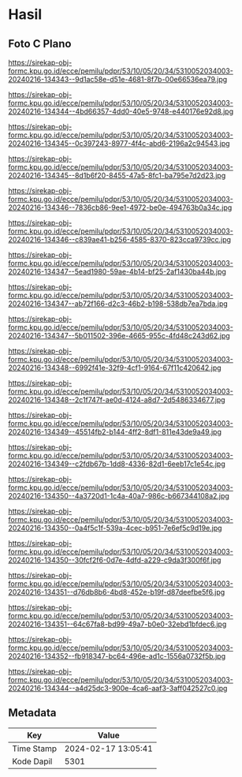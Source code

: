 # Hasil

## Foto C Plano

https://sirekap-obj-formc.kpu.go.id/ecce/pemilu/pdpr/53/10/05/20/34/5310052034003-20240216-134343--9d1ac58e-d51e-4681-8f7b-00e66536ea79.jpg

https://sirekap-obj-formc.kpu.go.id/ecce/pemilu/pdpr/53/10/05/20/34/5310052034003-20240216-134344--4bd66357-4dd0-40e5-9748-e440176e92d8.jpg

https://sirekap-obj-formc.kpu.go.id/ecce/pemilu/pdpr/53/10/05/20/34/5310052034003-20240216-134345--0c397243-8977-4f4c-abd6-2196a2c94543.jpg

https://sirekap-obj-formc.kpu.go.id/ecce/pemilu/pdpr/53/10/05/20/34/5310052034003-20240216-134345--8d1b6f20-8455-47a5-8fc1-ba795e7d2d23.jpg

https://sirekap-obj-formc.kpu.go.id/ecce/pemilu/pdpr/53/10/05/20/34/5310052034003-20240216-134346--7836cb86-9ee1-4972-be0e-494763b0a34c.jpg

https://sirekap-obj-formc.kpu.go.id/ecce/pemilu/pdpr/53/10/05/20/34/5310052034003-20240216-134346--c839ae41-b256-4585-8370-823cca9739cc.jpg

https://sirekap-obj-formc.kpu.go.id/ecce/pemilu/pdpr/53/10/05/20/34/5310052034003-20240216-134347--5ead1980-59ae-4b14-bf25-2af1430ba44b.jpg

https://sirekap-obj-formc.kpu.go.id/ecce/pemilu/pdpr/53/10/05/20/34/5310052034003-20240216-134347--ab72f166-d2c3-46b2-b198-538db7ea7bda.jpg

https://sirekap-obj-formc.kpu.go.id/ecce/pemilu/pdpr/53/10/05/20/34/5310052034003-20240216-134347--5b011502-396e-4665-955c-4fd48c243d62.jpg

https://sirekap-obj-formc.kpu.go.id/ecce/pemilu/pdpr/53/10/05/20/34/5310052034003-20240216-134348--6992f41e-32f9-4cf1-9164-67f11c420642.jpg

https://sirekap-obj-formc.kpu.go.id/ecce/pemilu/pdpr/53/10/05/20/34/5310052034003-20240216-134348--2c1f747f-ae0d-4124-a8d7-2d5486334677.jpg

https://sirekap-obj-formc.kpu.go.id/ecce/pemilu/pdpr/53/10/05/20/34/5310052034003-20240216-134349--45514fb2-b144-4ff2-8df1-811e43de9a49.jpg

https://sirekap-obj-formc.kpu.go.id/ecce/pemilu/pdpr/53/10/05/20/34/5310052034003-20240216-134349--c2fdb67b-1dd8-4336-82d1-6eeb17c1e54c.jpg

https://sirekap-obj-formc.kpu.go.id/ecce/pemilu/pdpr/53/10/05/20/34/5310052034003-20240216-134350--4a3720d1-1c4a-40a7-986c-b667344108a2.jpg

https://sirekap-obj-formc.kpu.go.id/ecce/pemilu/pdpr/53/10/05/20/34/5310052034003-20240216-134350--0a4f5c1f-539a-4cec-b951-7e6ef5c9d19e.jpg

https://sirekap-obj-formc.kpu.go.id/ecce/pemilu/pdpr/53/10/05/20/34/5310052034003-20240216-134350--30fcf2f6-0d7e-4dfd-a229-c9da3f300f6f.jpg

https://sirekap-obj-formc.kpu.go.id/ecce/pemilu/pdpr/53/10/05/20/34/5310052034003-20240216-134351--d76db8b6-4bd8-452e-b19f-d87deefbe5f6.jpg

https://sirekap-obj-formc.kpu.go.id/ecce/pemilu/pdpr/53/10/05/20/34/5310052034003-20240216-134351--64c67fa8-bd99-49a7-b0e0-32ebd1bfdec6.jpg

https://sirekap-obj-formc.kpu.go.id/ecce/pemilu/pdpr/53/10/05/20/34/5310052034003-20240216-134352--fb918347-bc64-496e-ad1c-1556a0732f5b.jpg

https://sirekap-obj-formc.kpu.go.id/ecce/pemilu/pdpr/53/10/05/20/34/5310052034003-20240216-134344--a4d25dc3-900e-4ca6-aaf3-3aff042527c0.jpg


## Metadata

| Key        | Value               |
| ---------- | ------------------- |
| Time Stamp | 2024-02-17 13:05:41 |
| Kode Dapil | 5301                |



